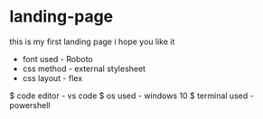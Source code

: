 # landing-page

this is my first landing page i hope you like it 

* font used - Roboto
* css method - external stylesheet
* css layout - flex

$ code editor - vs code
$ os used - windows 10 
$ terminal used - powershell